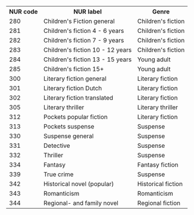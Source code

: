 <table>
    <tr><th>NUR code</th><th>NUR label</th><th>Genre</th></tr>
    <tr><td>280 </td><td> Children's Fiction general        </td><td> Children's fiction     </td></tr>
    <tr><td>281 </td><td> Children's fiction 4 - 6 years    </td><td> Children's fiction     </td></tr>
    <tr><td>282 </td><td> Children's fiction 7 - 9 years    </td><td> Children's fiction     </td></tr>
    <tr><td>283 </td><td> Children's fiction 10 - 12 years  </td><td> Children's fiction     </td></tr>
    <tr><td>284 </td><td> Children's fiction 13 - 15 years  </td><td> Young adult          </td></tr>
    <tr><td>285 </td><td> Children's fiction 15+            </td><td> Young adult          </td></tr>
    <tr><td>300 </td><td> Literary fiction general          </td><td> Literary fiction     </td></tr>
    <tr><td>301 </td><td> Literary fiction Dutch            </td><td> Literary fiction     </td></tr>
    <tr><td>302 </td><td> Literary fiction translated       </td><td> Literary fiction     </td></tr>
    <tr><td>305 </td><td> Literary  thriller                </td><td> Literary thriller    </td></tr>
    <tr><td>312 </td><td> Pockets popular fiction           </td><td> Literary fiction     </td></tr>
    <tr><td>313 </td><td> Pockets suspense                  </td><td> Suspense             </td></tr>
    <tr><td>330 </td><td> Suspense general                  </td><td> Suspense             </td></tr>
    <tr><td>331 </td><td> Detective                         </td><td> Suspense             </td></tr>
    <tr><td>332 </td><td> Thriller                          </td><td> Suspense             </td></tr>
    <tr><td>334 </td><td> Fantasy                           </td><td> Fantasy fiction      </td></tr>
    <tr><td>339 </td><td> True crime                        </td><td> Suspense             </td></tr>
    <tr><td>342 </td><td> Historical novel (popular)        </td><td> Historical fiction   </td></tr>
    <tr><td>343 </td><td> Romanticism                       </td><td> Romanticism          </td></tr>
    <tr><td>344 </td><td> Regional- and family novel        </td><td> Regional fiction     </td></tr>
</table>
